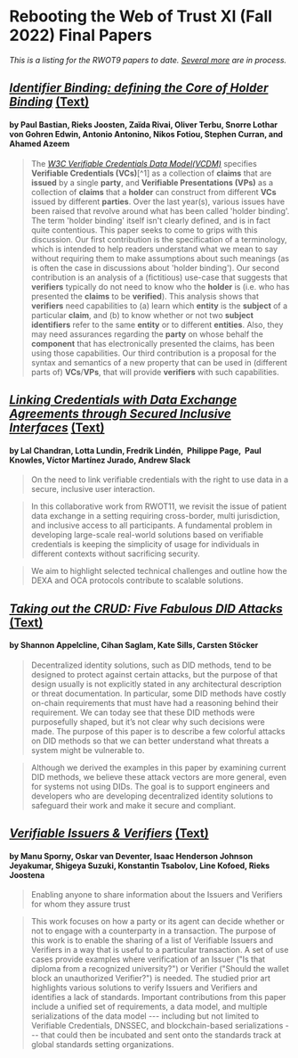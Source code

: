 # Rebooting the Web of Trust XI (Fall 2022) Final Papers

_This is a listing for the RWOT9 papers to date. [Several more](../draft-documents/README.md) are in process._

## [*Identifier Binding: defining the Core of Holder Binding*](identifier-binding.pdf) [(Text)](identifier-binding.md)

#### by Paul Bastian, Rieks Joosten, Zaïda Rivai, Oliver Terbu, Snorre Lothar von Gohren Edwin, Antonio Antonino, Nikos Fotiou, Stephen Curran, and Ahamed Azeem

> The [*W3C Verifiable Credentials Data Model(VCDM)*](https://www.w3.org/TR/vc-data-model/) specifies **Verifiable Credentials (VCs)**[^1] as a collection of **claims** that are **issued** by a single **party**, and **Verifiable Presentations (VPs)** as a collection of **claims** that a **holder** can construct from different **VCs** issued by different **parties**. Over the last year(s), various issues have been raised that revolve around what has been called 'holder binding'. The term 'holder binding' itself isn't clearly defined, and is in fact quite contentious. This paper seeks to come to grips with this discussion. Our first contribution is the specification of a terminology, which is intended to help readers understand what we mean to say without requiring them to make assumptions about such meanings (as is often the case in discussions about 'holder binding'). Our second contribution is an analysis of a (fictitious) use-case that suggests that **verifiers** typically do not need to know who the **holder** is (i.e. who has presented the **claims** to be **verified**). This analysis shows that **verifiers** need capabilities to (a) learn which **entity** is the **subject** of a particular **claim**, and (b) to know whether or not two **subject identifiers** refer to the same **entity** or to different **entities**. Also, they may need assurances regarding the **party** on whose behalf the **component** that has electronically presented the claims, has been using those capabilities. Our third contribution is a proposal for the syntax and semantics of a new property that can be used in (different parts of) **VCs**/**VPs**, that will provide **verifiers** with such capabilities.

## [*Linking Credentials with Data Exchange Agreements through Secured Inclusive Interfaces*](data-exchange-agreements-with-oca.pdf) [(Text)](data-exchange-agreements-with-oca.md)

#### by  Lal Chandran, Lotta Lundin, Fredrik Lindén,  Philippe Page,  Paul Knowles,  Víctor Martínez Jurado,  Andrew Slack

> On the need to link verifiable credentials with the right to use data in a secure, inclusive user interaction.

> In this collaborative work from RWOT11, we revisit the issue of patient data exchange in a setting requiring cross-border, multi jurisdiction, and inclusive access to all participants. A fundamental problem in developing large-scale real-world solutions based on verifiable credentials is keeping the simplicity of usage for individuals in different contexts without sacrificing security.

> We aim to highlight selected technical challenges and outline how the DEXA and OCA protocols contribute to scalable solutions.

## [*Taking out the CRUD: Five Fabulous DID Attacks*](taking-out-the-crud-five-fabulous-did-attacks.pdf) [(Text)](taking-out-the-crud-five-fabulous-did-attacks.md)
#### by Shannon Appelcline, Cihan Saglam, Kate Sills, Carsten Stöcker

> Decentralized identity solutions, such as DID methods, tend to be designed to protect against certain attacks, but the purpose of that design usually is not explicitly stated in any architectural description or threat documentation. In particular, some DID methods have costly on-chain requirements that must have had a reasoning behind their requirement. We can today see that these DID methods were purposefully shaped, but it’s not clear why such decisions were made. The purpose of this paper is to describe a few colorful attacks on DID methods so that we can better understand what threats a system might be vulnerable to.

> Although we derived the examples in this paper by examining current DID methods, we believe these attack vectors are more general, even for systems not using DIDs. The goal is to support engineers and developers who are developing decentralized identity solutions to safeguard their work and make it secure and compliant.

## [*Verifiable Issuers & Verifiers*](verifiable-issuers-and-verifiers.pdf) [(Text)](verifiable-issuers-and-verifiers.md)
#### by Manu Sporny, Oskar van Deventer, Isaac Henderson Johnson Jeyakumar, Shigeya Suzuki, Konstantin Tsabolov, Line Kofoed, Rieks Joostena

> Enabling anyone to share information about the Issuers and Verifiers for whom they assure trust

> This work focuses on how a party or its agent can decide whether or not to engage with a counterparty in a transaction. The purpose of this work is to enable the sharing of a list of Verifiable Issuers and Verifiers in a way that is useful to a particular transaction. A set of use cases provide examples where verification of an Issuer ("Is that diploma from a recognized university?") or Verifier ("Should the wallet block an unauthorized Verifier?") is needed. The studied prior art highlights various solutions to verify Issuers and Verifiers and identifies a lack of standards. Important contributions from this paper include a unified set of requirements, a data model, and multiple serializations of the data model --- including but not limited to Verifiable Credentials, DNSSEC, and blockchain-based serializations --- that could then be incubated and sent onto the standards track at global standards setting organizations.

